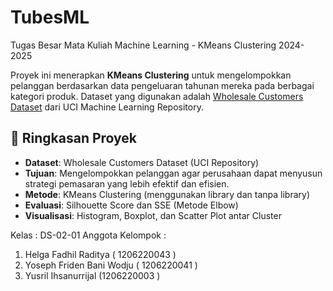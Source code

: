 # TubesML
Tugas Besar Mata Kuliah Machine Learning - KMeans Clustering 2024-2025

Proyek ini menerapkan **KMeans Clustering** untuk mengelompokkan pelanggan berdasarkan data pengeluaran tahunan mereka pada berbagai kategori produk. Dataset yang digunakan adalah [Wholesale Customers Dataset](https://archive.ics.uci.edu/dataset/292/wholesale+customers) dari UCI Machine Learning Repository.

## 📌 Ringkasan Proyek

- **Dataset**: Wholesale Customers Dataset (UCI Repository)
- **Tujuan**: Mengelompokkan pelanggan agar perusahaan dapat menyusun strategi pemasaran yang lebih efektif dan efisien.
- **Metode**: KMeans Clustering (menggunakan library dan tanpa library)
- **Evaluasi**: Silhouette Score dan SSE (Metode Elbow)
- **Visualisasi**: Histogram, Boxplot, dan Scatter Plot antar Cluster

Kelas : DS-02-01
Anggota Kelompok :
1. Helga Fadhil Raditya ( 1206220043 )
2. Yoseph Friden Bani Wodju ( 1206220041 )
3. Yusril Ihsanurrijal (1206220003 )
